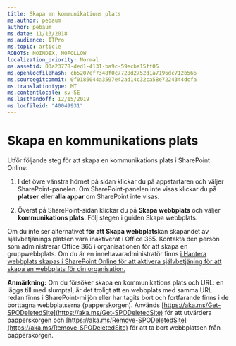 ```yaml
---
title: Skapa en kommunikations plats
ms.author: pebaum
author: pebaum
ms.date: 11/13/2018
ms.audience: ITPro
ms.topic: article
ROBOTS: NOINDEX, NOFOLLOW
localization_priority: Normal
ms.assetid: 03a23778-ded1-4131-ba9c-59ecba15ff05
ms.openlocfilehash: cb5207ef7348f0c7728d2752d1a7196dc712b566
ms.sourcegitcommit: 0f0186044a3597e42ad14c32ca58e7224344dcfa
ms.translationtype: MT
ms.contentlocale: sv-SE
ms.lasthandoff: 12/15/2019
ms.locfileid: "40049931"
---
```

# <a name="create-a-communication-site"></a>Skapa en kommunikations plats

Utför följande steg för att skapa en kommunikations plats i SharePoint Online: 
  
1. I det övre vänstra hörnet på sidan klickar du på appstartaren och väljer SharePoint-panelen. Om SharePoint-panelen inte visas klickar du på **platser** eller **alla appar** om SharePoint inte visas. 
    
2. Överst på SharePoint-sidan klickar du på **Skapa webbplats** och väljer **kommunikations plats**. Följ stegen i guiden Skapa webbplats. 
    
 Om du inte ser alternativet **för att** **Skapa webbplats**kan skapandet av självbetjänings platsen vara inaktiverat i Office 365. Kontakta den person som administrerar Office 365 i organisationen för att skapa en gruppwebbplats. Om du är en innehavaradministratör finns [i Hantera webbplats skapas i SharePoint Online för att aktivera självbetjäning för att skapa en webbplats för din organisation.](https://go.microsoft.com/fwlink/?linkid=2018780)
  
 **Anmärkning:** Om du försöker skapa en kommunikations plats och URL: en läggs till med slumptal, är det troligt att en webbplats med samma URL redan finns i SharePoint-miljön eller har tagits bort och fortfarande finns i de borttagna webbplatserna (papperskorgen). Används [https://aka.ms/Get-SPODeletedSite](https://aka.ms/Get-SPODeletedSite) för att utvärdera papperskorgen och [https://aka.ms/Remove-SPODeletedSite](https://aka.ms/Remove-SPODeletedSite) för att ta bort webbplatsen från papperskorgen. 
  

